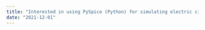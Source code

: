 ```yaml
---
title: "Interested in using PySpice (Python) for simulating electric circuits? See [Youtube Playlist](https://www.youtube.com/watch?v=KnA7xI7MAuI&list=PL6JL9fVjrZLcqixnvq9wUpG1xNGrIRH8j)."
date: "2021-12-01"
---
```

